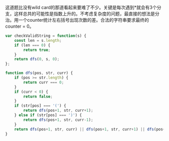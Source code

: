 这道题比没有wild card的那道看起来要难了不少。关键是每次遇到*就会有3个分支，这样总共的可能性是指数上升的。不考虑复杂度的问题，最直接的想法是分治。用一个counter统计左右括号出现次数的差。合法的字符串要求最终的counter = 0。

```javascript
var checkValidString = function(s) {
    const len = s.length;
    if (len === 0) {
        return true;
    }
    return dfs(0, s, 0);
};

function dfs(pos, str, curr) {
    if (pos >= str.length) {
        return curr === 0;
    }
    if (curr < 0) {
        return false;
    }
    if (str[pos] === '(') {
        return dfs(pos+1, str, curr+1);
    } else if (str[pos] === ')') {
        return dfs(pos+1, str, curr-1);
    }
    return dfs(pos+1, str, curr) || dfs(pos+1, str, curr+1) || dfs(pos+1, str, curr-1);
}
```